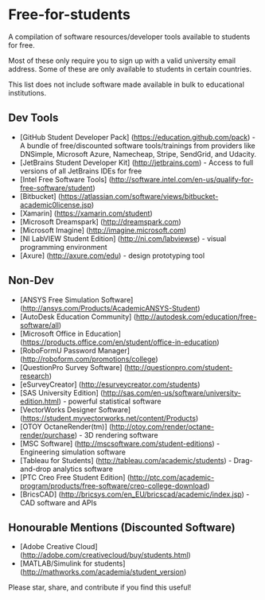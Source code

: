 # Free-for-students


A compilation of software resources/developer tools available to students for free.

Most of these only require you to sign up with a valid university email address. Some of these are only available to students in certain countries.

This list does not include software made available in bulk to educational institutions. 

## Dev Tools
- [GitHub Student Developer Pack] (https://education.github.com/pack) - A bundle of free/discounted software tools/trainings from providers like DNSimple, Microsoft Azure, Namecheap, Stripe, SendGrid, and Udacity.
- [JetBrains Student Developer Kit] (http://jetbrains.com) - Access to full versions of all JetBrains IDEs for free 
- [Intel Free Software Tools] (http://software.intel.com/en-us/qualify-for-free-software/student)
- [Bitbucket] (https://atlassian.com/software/views/bitbucket-academic0license.jsp)
- [Xamarin] (https://xamarin.com/student)
- [Microsoft Dreamspark] (http://dreamspark.com)
- [Microsoft Imagine] (http://imagine.microsoft.com)
- [NI LabVIEW Student Edition] (http://ni.com/labviewse) - visual programming environment
- [Axure] (http://axure.com/edu) - design prototyping tool

## Non-Dev
- [ANSYS Free Simulation Software] (http://ansys.com/Products/AcademicANSYS-Student)
- [AutoDesk Education Community] (http://autodesk.com/education/free-software/all)
- [Microsoft Office in Education] (https://products.office.com/en/student/office-in-education)
- [RoboFormU Password Manager] (http://roboform.com/promotions/college)
- [QuestionPro Survey Software] (http://questionpro.com/student-research)
- [eSurveyCreator] (http://esurveycreator.com/students)
- [SAS University Edition] (http://sas.com/en-us/software/university-edition.html) - powerful statistical software
- [VectorWorks Designer Software] (https://student.myvectorworks.net/content/Products)
- [OTOY OctaneRender(tm)] (http://otoy.com/render/octane-render/purchase) - 3D rendering software
- [MSC Software] (http://mscsoftware.com/student-editions) - Engineering simulation software
- [Tableau for Students] (http://tableau.com/academic/students) - Drag-and-drop analytics software
- [PTC Creo Free Student Edition] (http://ptc.com/academic-program/products/free-software/creo-college-download)
- [BricsCAD] (http://bricsys.com/en_EU/bricscad/academic/index.jsp) - CAD software and APIs

## Honourable Mentions (Discounted Software)
- [Adobe Creative Cloud] (http://adobe.com/creativecloud/buy/students.html)
- [MATLAB/Simulink for students] (http://mathworks.com/academia/student_version)


Please star, share, and contribute if you find this useful!
